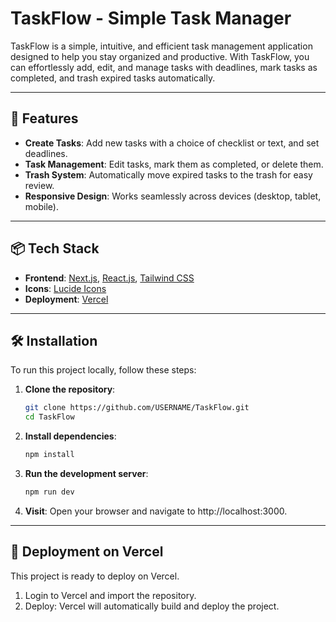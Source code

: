 # TaskFlow - Simple Task Manager

TaskFlow is a simple, intuitive, and efficient task management application designed to help you stay organized and productive. With TaskFlow, you can effortlessly add, edit, and manage tasks with deadlines, mark tasks as completed, and trash expired tasks automatically.

---

## 🚀 Features

- **Create Tasks**: Add new tasks with a choice of checklist or text, and set deadlines.
- **Task Management**: Edit tasks, mark them as completed, or delete them.
- **Trash System**: Automatically move expired tasks to the trash for easy review.
- **Responsive Design**: Works seamlessly across devices (desktop, tablet, mobile).

---

## 📦 Tech Stack

- **Frontend**: [Next.js](https://nextjs.org), [React.js](https://react.dev), [Tailwind CSS](https://tailwindcss.com)
- **Icons**: [Lucide Icons](https://lucide.dev)
- **Deployment**: [Vercel](https://vercel.com)

---

## 🛠️ Installation

To run this project locally, follow these steps:

1. **Clone the repository**:
    ```bash
    git clone https://github.com/USERNAME/TaskFlow.git
    cd TaskFlow

2. **Install dependencies**:
    ```bash
    npm install 

3. **Run the development server**:
    ```bash
    npm run dev

4. **Visit**: Open your browser and navigate to http://localhost:3000.

---

## 🚀 Deployment on Vercel
This project is ready to deploy on Vercel.

1. Login to Vercel and import the repository.
2. Deploy: Vercel will automatically build and deploy the project.
